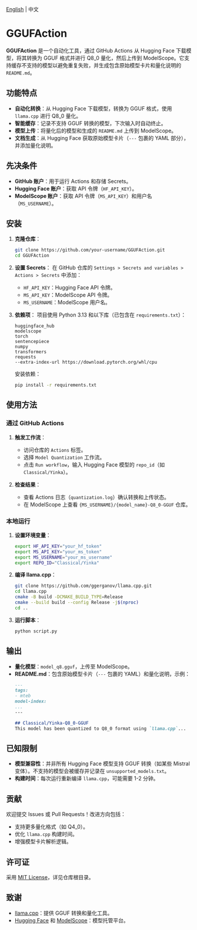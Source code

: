 [English](README.md) | 中文

# GGUFAction

**GGUFAction** 是一个自动化工具，通过 GitHub Actions 从 Hugging Face 下载模型，将其转换为 GGUF 格式并进行 Q8_0 量化，然后上传到 ModelScope。它支持缓存不支持的模型以避免重复失败，并生成包含原始模型卡片和量化说明的 `README.md`。

## 功能特点

- **自动化转换**：从 Hugging Face 下载模型，转换为 GGUF 格式，使用 `llama.cpp` 进行 Q8_0 量化。
- **智能缓存**：记录不支持 GGUF 转换的模型，下次输入时自动终止。
- **模型上传**：将量化后的模型和生成的 `README.md` 上传到 ModelScope。
- **文档生成**：从 Hugging Face 获取原始模型卡片（`---` 包裹的 YAML 部分），并添加量化说明。

## 先决条件

- **GitHub 账户**：用于运行 Actions 和存储 Secrets。
- **Hugging Face 账户**：获取 API 令牌（`HF_API_KEY`）。
- **ModelScope 账户**：获取 API 令牌（`MS_API_KEY`）和用户名（`MS_USERNAME`）。

## 安装

1. **克隆仓库**：
   ```bash
   git clone https://github.com/your-username/GGUFAction.git
   cd GGUFAction
   ```

2. **设置 Secrets**：
   在 GitHub 仓库的 `Settings > Secrets and variables > Actions > Secrets` 中添加：
   - `HF_API_KEY`：Hugging Face API 令牌。
   - `MS_API_KEY`：ModelScope API 令牌。
   - `MS_USERNAME`：ModelScope 用户名。

3. **依赖项**：
   项目使用 Python 3.13 和以下库（已包含在 `requirements.txt`）：
   ```
   huggingface_hub
   modelscope
   torch
   sentencepiece
   numpy
   transformers
   requests
   --extra-index-url https://download.pytorch.org/whl/cpu
   ```
   安装依赖：
   ```bash
   pip install -r requirements.txt
   ```

## 使用方法

### 通过 GitHub Actions
1. **触发工作流**：
   - 访问仓库的 `Actions` 标签。
   - 选择 `Model Quantization` 工作流。
   - 点击 `Run workflow`，输入 Hugging Face 模型的 `repo_id`（如 `Classical/Yinka`）。

2. **检查结果**：
   - 查看 Actions 日志（`quantization.log`）确认转换和上传状态。
   - 在 ModelScope 上查看 `{MS_USERNAME}/{model_name}-Q8_0-GGUF` 仓库。

### 本地运行
1. **设置环境变量**：
   ```bash
   export HF_API_KEY="your_hf_token"
   export MS_API_KEY="your_ms_token"
   export MS_USERNAME="your_ms_username"
   export REPO_ID="Classical/Yinka"
   ```

2. **编译 llama.cpp**：
   ```bash
   git clone https://github.com/ggerganov/llama.cpp.git
   cd llama.cpp
   cmake -B build -DCMAKE_BUILD_TYPE=Release
   cmake --build build --config Release -j$(nproc)
   cd ..
   ```

3. **运行脚本**：
   ```bash
   python script.py
   ```

## 输出
- **量化模型**：`model_q8.gguf`，上传至 ModelScope。
- **README.md**：包含原始模型卡片（`---` 包裹的 YAML）和量化说明，示例：
  ```markdown
  ---
  tags:
  - mteb
  model-index:
  ...
  ---

  ## Classical/Yinka-Q8_0-GGUF
  This model has been quantized to Q8_0 format using `llama.cpp`...
  ```

## 已知限制
- **模型兼容性**：并非所有 Hugging Face 模型支持 GGUF 转换（如某些 Mistral 变体）。不支持的模型会被缓存并记录在 `unsupported_models.txt`。
- **构建时间**：每次运行重新编译 `llama.cpp`，可能需要 1-2 分钟。

## 贡献
欢迎提交 Issues 或 Pull Requests！改进方向包括：
- 支持更多量化格式（如 Q4_0）。
- 优化 `llama.cpp` 构建时间。
- 增强模型卡片解析逻辑。

## 许可证
采用 [MIT License](LICENSE)，详见仓库根目录。

## 致谢
- [llama.cpp](https://github.com/ggerganov/llama.cpp)：提供 GGUF 转换和量化工具。
- [Hugging Face](https://huggingface.co) 和 [ModelScope](https://modelscope.cn)：模型托管平台。
